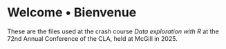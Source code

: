 # Welcome • Bienvenue

These are the files used at the crash course *Data exploration with R* at the 72nd Annual Conference of the CLA, held at McGill in 2025.
